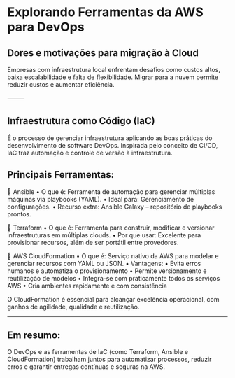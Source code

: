 # Explorando Ferramentas da AWS para DevOps

## Dores e motivações para migração à Cloud

Empresas com infraestrutura local enfrentam desafios como custos altos, baixa escalabilidade e falta de flexibilidade.
Migrar para a nuvem permite reduzir custos e aumentar eficiência.

⸻

## Infraestrutura como Código (IaC)

É o processo de gerenciar infraestrutura aplicando as boas práticas do desenvolvimento de software DevOps.
Inspirada pelo conceito de CI/CD, IaC traz automação e controle de versão à infraestrutura.

## Principais Ferramentas:

🔹 Ansible
	•	O que é: Ferramenta de automação para gerenciar múltiplas máquinas via playbooks (YAML).
	•	Ideal para: Gerenciamento de configurações.
	•	Recurso extra: Ansible Galaxy – repositório de playbooks prontos.

🔹 Terraform
	•	O que é: Ferramenta para construir, modificar e versionar infraestruturas em múltiplas clouds.
	•	Por que usar: Excelente para provisionar recursos, além de ser portátil entre provedores.

🔹 AWS CloudFormation
    •	O que é: Serviço nativo da AWS para modelar e gerenciar recursos com YAML ou JSON.
	•	Vantagens:
	•	Evita erros humanos e automatiza o provisionamento
	•	Permite versionamento e reutilização de modelos
	•	Integra-se com praticamente todos os serviços AWS
	•	Cria ambientes rapidamente e com consistência

O CloudFormation é essencial para alcançar excelência operacional, com ganhos de agilidade, qualidade e reutilização.

---

## Em resumo:

O DevOps e as ferramentas de IaC (como Terraform, Ansible e CloudFormation) trabalham juntos para automatizar processos, reduzir erros e garantir entregas contínuas e seguras na AWS.
